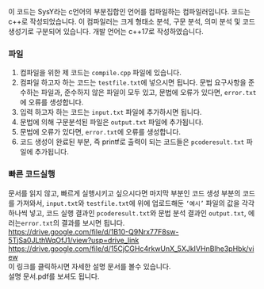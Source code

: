 이 코드는 SysY라는 c언어의 부분집합인 언어를 컴파일하는 컴파일러입니다. 코드는 c++로 작성되었습니다. 이 컴파일러는 크게 형태소 분석, 구문 분석, 의미 분석 및 코드 생성기로 구분되어 있습니다. 개발 언어는 c++17로 작성하였습니다.<br>

### 파일

1. 컴파일을 위한 제 코드는  `compile.cpp` 파일에 있습니다.<br>
2. 컴파일 하고자 하는 코드는 `testfile.txt`에 넣으시면 됩니다. 문법 요구사항을 준수하는 파일과, 준수하지 않은 파일이 모두 있고, 문법에 오류가 있다면, `error.txt`에 오류를 생성합니다. <br>
3. 입력 하고자 하는 코드는 `input.txt` 파일에 추가하시면 됩니다. <br>
4. 문법에 의해 구문분석된 파일은 `output.txt` 파일에 추가됩니다.<br>
5. 문법에 오류가 있다면, `error.txt`에 오류를 생성합니다. <br>
6. 코드 생성이 완료된 부분, 즉 printf로 출력이 되는 코드들은 `pcoderesult.txt` 파일에 추가됩니다.<br>

### 빠른 코드실행

문서를 읽지 않고, 빠르게 실행시키고 싶으시다면 마지막 부분인 코드 생성 부분의 코드를 가져와서, `input.txt`와 `testfile.txt`에 위에 업로드해둔 `‘예시’` 파일의 값을 각각 하나씩 넣고, 코드 실행 결과인 `pcoderesult.txt`와 문법 분석 결과인 `output.txt`, 에러는`error.txt`의 결과를 보시면 됩니다.<br>
https://drive.google.com/file/d/1B10-Q9Nrx77F8sw-5TjSa0JLthWqOfJ1/view?usp=drive_link<br>
https://drive.google.com/file/d/15CjCGHc4rkwUnX_5XJkIVHnBlhe3pHbk/view<br>
이 링크를 클릭하시면 자세한 설명 문서를 볼수 있습니다. <br>
설명 문서.pdf를 보셔도 됩니다.
